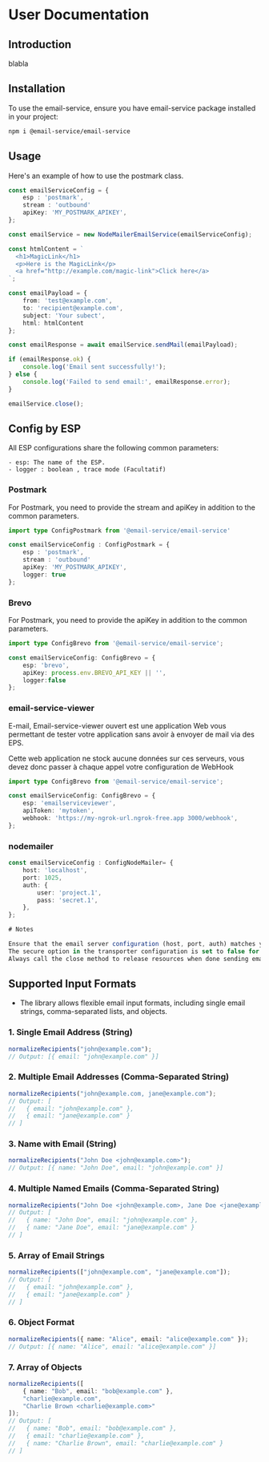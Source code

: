 # User Documentation

## Introduction

blabla

## Installation

To use the email-service, ensure you have email-service package installed in your project:

```bash
npm i @email-service/email-service
```

## Usage

Here's an example of how to use the postmark class.

```typescript
const emailServiceConfig = {
	esp : 'postmark',
	stream : 'outbound'
	apiKey: 'MY_POSTMARK_APIKEY',
};

const emailService = new NodeMailerEmailService(emailServiceConfig);

const htmlContent = `
  <h1>MagicLink</h1>
  <p>Here is the MagicLink</p>
  <a href="http://example.com/magic-link">Click here</a>
`;

const emailPayload = {
	from: 'test@example.com',
	to: 'recipient@example.com',
	subject: 'Your subect',
	html: htmlContent
};

const emailResponse = await emailService.sendMail(emailPayload);

if (emailResponse.ok) {
	console.log('Email sent successfully!');
} else {
	console.log('Failed to send email:', emailResponse.error);
}

emailService.close();
```

## Config by ESP

All ESP configurations share the following common parameters:

    - esp: The name of the ESP.
	- logger : boolean , trace mode (Facultatif)

### Postmark

For Postmark, you need to provide the stream and apiKey in addition to the common parameters.

```typescript
import type ConfigPostmark from '@email-service/email-service'

const emailServiceConfig : ConfigPostmark = {
	esp : 'postmark',
	stream : 'outbound'
	apiKey: 'MY_POSTMARK_APIKEY',
	logger: true
};
```

### Brevo

For Postmark, you need to provide the apiKey in addition to the common parameters.

```typescript
import type ConfigBrevo from '@email-service/email-service';

const emailServiceConfig: ConfigBrevo = {
	esp: 'brevo',
	apiKey: process.env.BREVO_API_KEY || '',
	logger:false
};
```

### email-service-viewer

E-mail, Email-service-viewer ouvert est une application Web vous permettant de tester votre application sans avoir à envoyer de mail via des EPS. 

Cette web application ne stock aucune données sur ces serveurs, vous devez donc passer à chaque appel votre configuration de WebHook

```typescript
import type ConfigBrevo from '@email-service/email-service';

const emailServiceConfig: ConfigBrevo = {
	esp: 'emailserviceviewer',
	apiToken: 'mytoken',
	webhook: 'https://my-ngrok-url.ngrok-free.app 3000/webhook',
};
```

### nodemailer

```typescript
const emailServiceConfig : ConfigNodeMailer= {
	host: 'localhost',
	port: 1025,
	auth: {
		user: 'project.1',
		pass: 'secret.1',
	},
};

# Notes

Ensure that the email server configuration (host, port, auth) matches your email service provider's requirements.
The secure option in the transporter configuration is set to false for non-SSL connections. Change this to true if SSL is required.
Always call the close method to release resources when done sending emails.
```

## Supported Input Formats

- The library allows flexible email input formats, including single email strings, comma-separated lists, and objects.

### 1. Single Email Address (String)
```ts
normalizeRecipients("john@example.com");
// Output: [{ email: "john@example.com" }]
```

### 2. Multiple Email Addresses (Comma-Separated String)
```ts
normalizeRecipients("john@example.com, jane@example.com");
// Output: [
//   { email: "john@example.com" },
//   { email: "jane@example.com" }
// ]
```

### 3. Name with Email (String)
```ts
normalizeRecipients("John Doe <john@example.com>");
// Output: [{ name: "John Doe", email: "john@example.com" }]
```

### 4. Multiple Named Emails (Comma-Separated String)
```ts
normalizeRecipients("John Doe <john@example.com>, Jane Doe <jane@example.com>");
// Output: [
//   { name: "John Doe", email: "john@example.com" },
//   { name: "Jane Doe", email: "jane@example.com" }
// ]
```

### 5. Array of Email Strings
```ts
normalizeRecipients(["john@example.com", "jane@example.com"]);
// Output: [
//   { email: "john@example.com" },
//   { email: "jane@example.com" }
// ]
```

### 6. Object Format
```ts
normalizeRecipients({ name: "Alice", email: "alice@example.com" });
// Output: [{ name: "Alice", email: "alice@example.com" }]
```

### 7. Array of Objects
```ts
normalizeRecipients([
    { name: "Bob", email: "bob@example.com" },
    "charlie@example.com",
    "Charlie Brown <charlie@example.com>"
]);
// Output: [
//   { name: "Bob", email: "bob@example.com" },
//   { email: "charlie@example.com" },
//   { name: "Charlie Brown", email: "charlie@example.com" }
// ]
```

